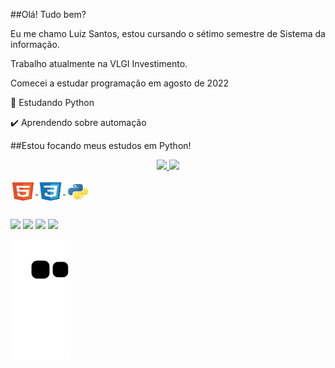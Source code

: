 ##Olá! Tudo bem? 

Eu me chamo Luiz Santos, estou cursando o sétimo semestre de Sistema da informação.

Trabalho atualmente na VLGI Investimento. 

Comecei a estudar programação em agosto de 2022

🌱 Estudando Python

✔️ Aprendendo sobre automação 

##Estou focando meus estudos em Python! 
<div align="center">
  <a href="https://github.com/LuizFelipeSantoos">
  <img height="180em" src="https://github-readme-stats.vercel.app/api?username=LuizFelipeSantoos&show_icons=true&theme=dark&include_all_commits=true&count_private=true"/>
  <img height="180em" src="https://github-readme-stats.vercel.app/api/top-langs/?username=LuizFelipeSantoos&layout=compact&langs_count=7&theme=dark"/>
</div>
<div style="display: inline_block"><br>
  <img align="center" alt="Luiz-HTML" height="30" width="40" src="https://raw.githubusercontent.com/devicons/devicon/master/icons/html5/html5-original.svg">
  <img align="center" alt="Luiz-CSS" height="30" width="40" src="https://raw.githubusercontent.com/devicons/devicon/master/icons/css3/css3-original.svg">
  <img align="center" alt="Luiz-Python" height="30" width="40" src="https://raw.githubusercontent.com/devicons/devicon/master/icons/python/python-original.svg">
  



</div>
  
  ##
 
<div> 
  <a href="https://www.instagram.com/luiz.si/" target="_blank"><img src="https://img.shields.io/badge/-Instagram-%23E4405F?style=for-the-badge&logo=instagram&logoColor=white" target="_blank"></a>
 <a href="https://discord.com/channels/1023644392470347907/1023644392470347910" target="_blank"><img src="https://img.shields.io/badge/Discord-7289DA?style=for-the-badge&logo=discord&logoColor=white" target="_blank"></a> 
  <a href = "mailto:luizsisantos7@gmail.com"><img src="https://img.shields.io/badge/-Gmail-%23333?style=for-the-badge&logo=gmail&logoColor=white" target="_blank"></a>
  <a href="https://www.linkedin.com/in/luiz-felipe-santos-3273881a3/" target="_blank"><img src="https://img.shields.io/badge/-LinkedIn-%230077B5?style=for-the-badge&logo=linkedin&logoColor=white" target="_blank"></a> 
 

   ![Snake animation](https://github.com/LuizFelipeSantoos/LuizFelipeSantoos/blob/output/github-contribution-grid-snake.svg)
</div>
